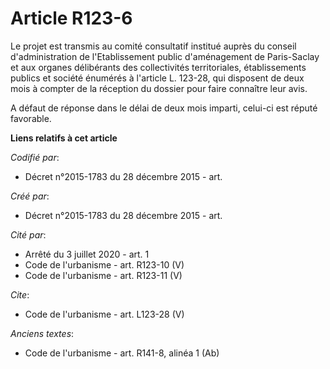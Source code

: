 # Article R123-6

Le projet est transmis au comité consultatif institué auprès du conseil d'administration de l'Etablissement public
d'aménagement de Paris-Saclay et aux organes délibérants des collectivités territoriales, établissements publics et société
énumérés à l'article L. 123-28, qui disposent de deux mois à compter de la réception du dossier pour faire connaître leur
avis. 

A défaut de réponse dans le délai de deux mois imparti, celui-ci est réputé favorable.

**Liens relatifs à cet article**

_Codifié par_:

  - Décret n°2015-1783 du 28 décembre 2015 - art.

_Créé par_:

  - Décret n°2015-1783 du 28 décembre 2015 - art.

_Cité par_:

  - Arrêté du 3 juillet 2020 - art. 1
  - Code de l'urbanisme - art. R123-10 (V)
  - Code de l'urbanisme - art. R123-11 (V)

_Cite_:

  - Code de l'urbanisme - art. L123-28 (V)

_Anciens textes_:

  - Code de l'urbanisme - art. R141-8, alinéa 1 (Ab)
